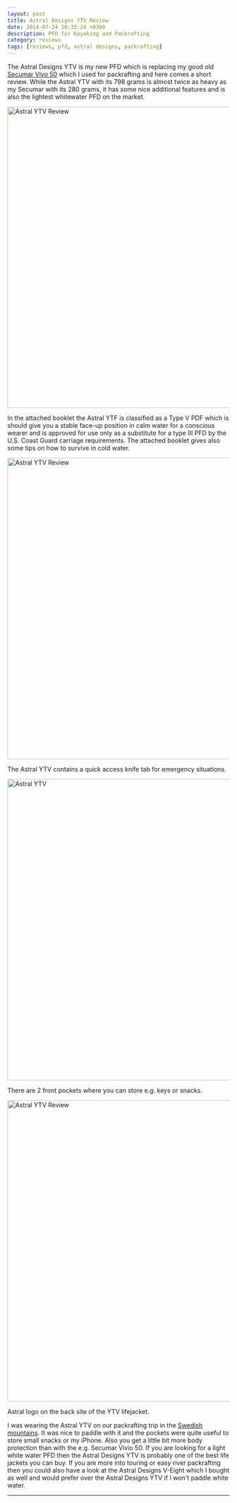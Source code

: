 ```yaml
---
layout: post
title: Astral Designs YTV Review
date: 2014-07-24 16:33:24 +0300
description: PFD for Kayaking and Packrafting
category: reviews
tags: [reviews, pfd, astral designs, packrafting]
---
```


The Astral Designs YTV is my new PFD which is replacing my good old <a href="http://www.packrafting-store.de/Safety/Secumar-Vivo-50::388.html" target="_blank">Secumar Vivo 50</a> which I used for packrafting and here comes a short review. While the Astral YTV with its 798 grams is almost twice as heavy as my Secumar with its 280 grams, it has some nice additional features and is also the lightest whitewater PFD on the market.
   
<a href="https://www.flickr.com/photos/90204224@N07/14547568237" title="Astral YTV"><img src="https://farm4.staticflickr.com/3899/14547568237_44d9c29d97_b.jpg" width="1024" height="683" alt="Astral YTV Review"></a><!--more-->
   
In the attached booklet the Astral YTF is classified as a Type V PDF which is should give you a stable face-up position in calm water for a conscious wearer and is approved for use only as a substitute for a type III PFD by the U.S. Coast Guard carriage requirements. The attached booklet gives also some tips on how to survive in cold water.
   
<a href="https://www.flickr.com/photos/90204224@N07/14547384619"><img src="https://farm4.staticflickr.com/3910/14547384619_caa0b16b89_b.jpg"  alt="Astral YTV Review" width="1024" height="683"></a>
   
The Astral YTV contains a quick access knife tab for emergency situations.
   
<a href="https://www.flickr.com/photos/90204224@N07/14730852171" title="Astral YTV"><img src="https://farm4.staticflickr.com/3894/14730852171_c8f0f57367_b.jpg" width="1024" height="683" alt="Astral YTV"></a>
   
There are 2 front pockets where you can store e.g. keys or snacks.

<a href="https://www.flickr.com/photos/90204224@N07/15503233709"><img src="https://farm6.staticflickr.com/5607/15503233709_a5022364f4_b.jpg" width="1024" height="683"  alt="Astral YTV Review"></a>
   
Astral logo on the back site of the YTV lifejacket.
  
I was wearing the Astral YTV on our packrafting trip in the <a href="http://www.hikeventures.com/packrafting-Njuoreatnu-Tornetrask-abisko/">Swedish mountains</a>. It was nice to paddle with it and the pockets were quite useful to store small snacks or my iPhone. Also you get a little bit more body protection than with the e.g. Secumar Vivio 50. If you are looking for a light white water PFD then the Astral Designs YTV is probably one of the best life jackets you can buy. If you are more into touring or easy river packrafting then you could also have a look at the Astral Designs V-Eight which I bought as well and would prefer over the Astral Designs YTV if I won't paddle white water.

---

<script type="text/javascript">
amzn_assoc_placement = "adunit0";
amzn_assoc_search_bar = "false";
amzn_assoc_tracking_id = "hikeve-20";
amzn_assoc_search_bar_position = "top";
amzn_assoc_ad_mode = "search";
amzn_assoc_ad_type = "smart";
amzn_assoc_marketplace = "amazon";
amzn_assoc_region = "US";
amzn_assoc_title = "Search Results for PFDs";
amzn_assoc_default_search_phrase = "astral v-eight";
amzn_assoc_default_category = "All";
amzn_assoc_linkid = "cf25d0c30eb2b0393ddfeff776a87c25";
</script>
<script src="//z-na.amazon-adsystem.com/widgets/onejs?MarketPlace=US"></script>

